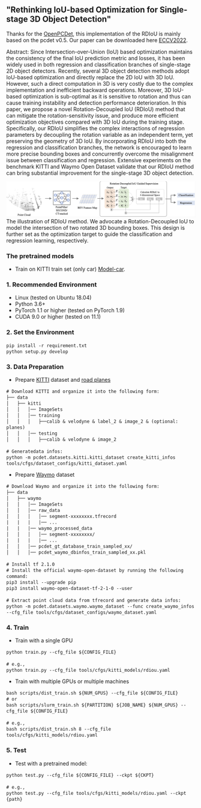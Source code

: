 ## "Rethinking IoU-based Optimization for Single-stage 3D Object Detection"

Thanks for the [OpenPCDet](https://github.com/open-mmlab/OpenPCDet), this implementation of the RDIoU is mainly based on the pcdet v0.5. Our paper can be downloaded here [ECCV2022](http://arxiv.org/abs/2207.09332). 

Abstract: Since Intersection-over-Union (IoU) based optimization maintains the consistency of the final IoU prediction metric and losses, it has been widely used in both regression and classification branches of single-stage 2D object detectors. Recently, several 3D object detection methods adopt IoU-based optimization and directly replace the 2D IoU with 3D IoU. However, such a direct computation in 3D is very costly due to the complex implementation and inefficient backward operations. Moreover, 3D IoU-based optimization is sub-optimal as it is sensitive to rotation and thus	can cause training instability and detection performance deterioration. In this paper, we propose a novel Rotation-Decoupled IoU (RDIoU) method that can mitigate the rotation-sensitivity issue, and produce more efficient optimization objectives compared with 3D IoU during the training stage. Specifically, our RDIoU simplifies the complex interactions of regression parameters by decoupling the rotation variable as an independent term, yet preserving the geometry of 3D IoU. By incorporating RDIoU into both the regression and classification branches, the network is encouraged to learn more precise bounding boxes and concurrently overcome the misalignment issue between classification and regression. Extensive experiments on the benchmark KITTI and Waymo Open Dataset validate that our RDIoU method can bring substantial improvement for the single-stage 3D object detection.

![RDIoU](IMG/RDIoU_pipline.png) The illustration of RDIoU method. We advocate a Rotation-Decoupled IoU to model the intersection of two rotated 3D bounding boxes. This design is further set as the optimization target to guide the classification and regression learning, respectively.

### The pretrained models
- Train on KITTI train set (only car) [Model-car](https://drive.google.com/file/d/1QQEMqOWtLrBj2izDGobA_NIUoVGmh2Eh/view?usp=sharing). 


### 1. Recommended Environment

- Linux (tested on Ubuntu 18.04)
- Python 3.6+
- PyTorch 1.1 or higher (tested on PyTorch 1.9)
- CUDA 9.0 or higher (tested on 11.1)

### 2. Set the Environment

```shell
pip install -r requirement.txt
python setup.py develop
```

### 3. Data Preparation

- Prepare [KITTI](http://www.cvlibs.net/datasets/kitti/eval_object.php?obj_benchmark=3d) dataset and [road planes](https://drive.google.com/file/d/1d5mq0RXRnvHPVeKx6Q612z0YRO1t2wAp/view?usp=sharing)

```shell
# Download KITTI and organize it into the following form:
├── data
│   ├── kitti
│   │   │── ImageSets
│   │   │── training
│   │   │   ├──calib & velodyne & label_2 & image_2 & (optional: planes)
│   │   │── testing
│   │   │   ├──calib & velodyne & image_2

# Generatedata infos:
python -m pcdet.datasets.kitti.kitti_dataset create_kitti_infos tools/cfgs/dataset_configs/kitti_dataset.yaml
```

- Prepare [Waymo](https://waymo.com/open/download/) dataset

```shell
# Download Waymo and organize it into the following form:
├── data
│   ├── waymo
│   │   │── ImageSets
│   │   │── raw_data
│   │   │   │── segment-xxxxxxxx.tfrecord
|   |   |   |── ...
|   |   |── waymo_processed_data
│   │   │   │── segment-xxxxxxxx/
|   |   |   |── ...
│   │   │── pcdet_gt_database_train_sampled_xx/
│   │   │── pcdet_waymo_dbinfos_train_sampled_xx.pkl

# Install tf 2.1.0
# Install the official waymo-open-dataset by running the following command:
pip3 install --upgrade pip
pip3 install waymo-open-dataset-tf-2-1-0 --user

# Extract point cloud data from tfrecord and generate data infos:
python -m pcdet.datasets.waymo.waymo_dataset --func create_waymo_infos --cfg_file tools/cfgs/dataset_configs/waymo_dataset.yaml
```

### 4. Train

- Train with a single GPU

```shell
python train.py --cfg_file ${CONFIG_FILE}

# e.g.,
python train.py --cfg_file tools/cfgs/kitti_models/rdiou.yaml
```

- Train with multiple GPUs or multiple machines

```shell
bash scripts/dist_train.sh ${NUM_GPUS} --cfg_file ${CONFIG_FILE}
# or 
bash scripts/slurm_train.sh ${PARTITION} ${JOB_NAME} ${NUM_GPUS} --cfg_file ${CONFIG_FILE}

# e.g.,
bash scripts/dist_train.sh 8 --cfg_file tools/cfgs/kitti_models/rdiou.yaml
```

### 5. Test

- Test with a pretrained model:

```shell
python test.py --cfg_file ${CONFIG_FILE} --ckpt ${CKPT}

# e.g., 
python test.py --cfg_file tools/cfgs/kitti_models/rdiou.yaml --ckpt {path}
```
